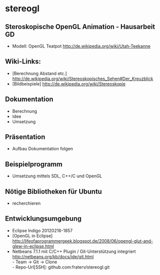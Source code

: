 stereogl
========

Steroskopische OpenGL Animation - Hausarbeit GD
-----------------------------------------------
- Modell: OpenGL Teatpot http://de.wikipedia.org/wiki/Utah-Teekanne


Wiki-Links: 
-----------
- [Berechnung Abstand etc.] http://de.wikipedia.org/wiki/Stereoskopisches_Sehen#Der_Kreuzblick
- [Bildbeispiele] http://de.wikipedia.org/wiki/Stereoskopie

Dokumentation
-------------
- Berechnung
- Idee
- Umsetzung

Präsentation
------------
- Aufbau Dokumentation folgen

Beispielprogramm
----------------
- Umsetzung mittels SDL, C++/C und OpenGL

Nötige Bibliotheken für Ubuntu
------------------------------
- recherchieren

Entwicklungsumgebung
--------------------
- Eclipse Indigo 20120216-1857
- [OpenGL in Eclipse] http://lifeofaprogrammergeek.blogspot.de/2008/06/opengl-glut-and-glew-in-eclipse.html
- Netbeans 7.1.1 mit C/C++ Plugin / Git-Unterstützung integriert http://netbeans.org/kb/docs/ide/git.html
    <br> - Team -> Git -> Clone
    <br> - Repo-Url[SSH]: github.com:fraterv/stereogl.git
